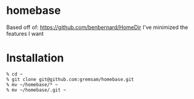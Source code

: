 homebase
========
Based off of: https://github.com/benbernard/HomeDir
I've minimized the features I want


Installation
========

```
% cd ~
% git clone git@github.com:gremsam/homebase.git
% mv ~/homebase/* ~
% mv ~/homebase/.git ~
```
